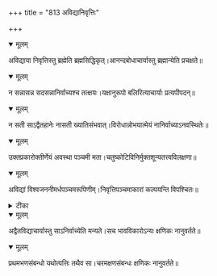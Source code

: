 +++
title = "813 अविद्यानिवृत्तिः"

+++


<details open><summary>मूलम्</summary>

अविद्याया निवृत्तिस्तु ब्रह्मेति ब्रह्मसिद्धिकृत्।आनन्दबोधाचार्यास्तु ब्रह्मान्येति प्रचक्षते॥
</details>



<details open><summary>मूलम्</summary>

न सन्नासन्न सदसन्नानिर्वाच्यश्च तत्क्षयः।यक्षानुरूपो बलिरित्याचार्याः प्रत्यपीपदन्॥
</details>



<details open><summary>मूलम्</summary>

न सती साऽद्वैतहानेः नासती ख्यातिसंभवात्।विरोधान्नोभयात्मेयं नानिर्वाच्याऽनवस्थितेः॥
</details>



<details open><summary>मूलम्</summary>

उक्तप्रकारोक्तीर्णेयं अवस्था पञ्चमी मता।चतुष्कोटिविनिर्मुक्तशून्यतत्त्वविलक्षणा॥
</details>



<details open><summary>मूलम्</summary>

अविद्यां विश्वजननीमर्धपञ्चमरूपिणीम्।निवृत्तिपञ्चमाकारां कल्पयन्ति विपश्चितः॥
</details>



<details><summary>टीका</summary>

स. सि.[4-18]
</details>



<details open><summary>मूलम्</summary>

अद्वैतविद्याचार्यास्तु साऽनिर्वाच्येति मन्यते।सच भावविकारोऽन्यः क्षणिकः नानुवर्तते॥
</details>



<details open><summary>मूलम्</summary>

प्रथमभणसंबन्धो यथोत्पत्तिः तथैव सा।चरमक्षणसंबन्धः क्षणिकः नानुवर्तते॥
</details>

